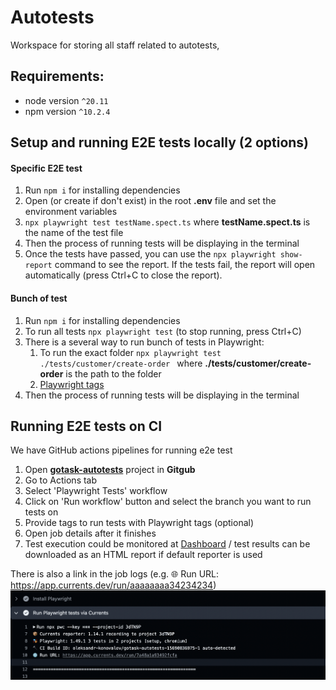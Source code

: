 # Autotests

Workspace for storing all staff related to autotests,

## Requirements:

- node version `^20.11`
- npm version `^10.2.4`

## Setup and running E2E tests locally (2 options)

#### Specific E2E test

1. Run ```npm i``` for installing dependencies
2. Open (or create if don't exist) in the root **.env** file and set the environment variables
3. ```npx playwright test testName.spect.ts``` where **testName.spect.ts** is the name of the test file
4. Then the process of running tests will be displaying in the terminal
5. Once the tests have passed, you can use the ```npx playwright show-report``` command to see the report. If the tests fail, the report will open automatically (press Ctrl+C to close the report).

#### Bunch of test

1. Run ```npm i``` for installing dependencies
2. To run all tests ```npx playwright test``` (to stop running, press Ctrl+C)
3. There is a several way to run bunch of tests in Playwright:
    1. To run the exact folder ```npx playwright test ./tests/customer/create-order ``` where **./tests/customer/create-order** is the path to the folder
    2. [Playwright tags](https://playwright.dev/docs/test-annotations#tag-tests)
3. Then the process of running tests will be displaying in the terminal

## Running E2E tests on CI

We have GitHub actions pipelines for running e2e test

1. Open [**gotask-autotests**](https://github.com/oleksandr-konovalov/gotask-autotests) project in **Gitgub**
2. Go to Actions tab
3. Select 'Playwright Tests' workflow
4. Click on 'Run workflow' button and select the branch you want to run tests on
5. Provide tags to run tests with Playwright tags (optional)
6. Open job details after it finishes
7. Test execution could be monitored at [Dashboard](https://app.currents.dev/) / test results can be downloaded as an HTML report if default reporter is used

There is also a link in the job logs (e.g. 🌐 Run URL: https://app.currents.dev/run/aaaaaaaa34234234)
![img.png](img.png)